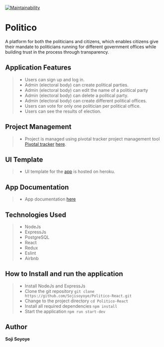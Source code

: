 [![Maintainability](https://api.codeclimate.com/v1/badges/d4405a355929fc007405/maintainability)](https://codeclimate.com/github/Sojisoyoye/Politico-React/maintainability)

# Politico

A platform for both the politicians and citizens, which enables citizens give their mandate to politicians running for different government offices while building trust in the process through transparency.

## Application Features
>- Users can sign up and log in.
>- Admin (electoral body) can create political parties.
>- Admin (electoral body) can edit the name of a political party
>- Admin (electoral body) can delete a political party.
>- Admin (electoral body) can create different political offices.
>- Users can vote for only one politician per political office.
>- Users can see the results of election.

## Project Management
>- Project is managed using pivotal tracker project management tool [Pivotal tracker](http://www.pivotaltracker.com) [here](https://www.pivotaltracker.com/n/projects/2351765).

## UI Template
>- UI template for the [app](https://pol-react.herokuapp.com/) is hosted on heroku.

## App Documentation
>- App documentation [here](https://app-politico.herokuapp.com/docs)

## Technologies Used
>- NodeJs
>- ExpressJs
>- PostgreSQL
>- React
>- Redux
>- Eslint
>- Airbnb

## How to Install and run the application
>- Install NodeJs and ExpressJs
>- Clone the git repository
`git clone https://github.com/Sojisoyoye/Politico-React.git`
>- Change to the project directory
`cd Politico-React`
>- Install all required dependencies
`npm install`
>- Start the application
`npm run start-dev`


## Author
**Soji Soyoye**